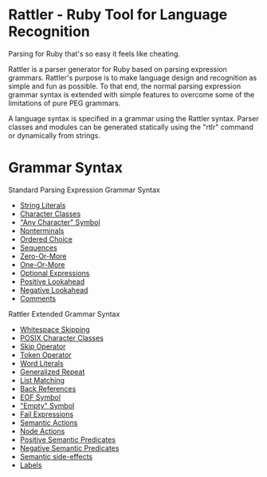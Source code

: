 # Rattler - Ruby Tool for Language Recognition

Parsing for Ruby that's so easy it feels like cheating.

Rattler is a parser generator for Ruby based on parsing expression grammars.
Rattler's purpose is to make language design and recognition as simple and fun
as possible. To that end, the normal parsing expression grammar syntax is
extended with simple features to overcome some of the limitations of pure
PEG grammars.

A language syntax is specified in a grammar using the Rattler syntax. Parser
classes and modules can be generated statically using the "rtlr" command or
dynamically from strings.

# Grammar Syntax

Standard Parsing Expression Grammar Syntax

* [String Literals](http://www.relishapp.com/jarhart/rattler/docs/grammar/literal-expressions)
* [Character Classes](http://www.relishapp.com/jarhart/rattler/docs/grammar/character-classes)
* ["Any Character" Symbol](http://www.relishapp.com/jarhart/rattler/docs/grammar/any-character-symbol)
* [Nonterminals](http://www.relishapp.com/jarhart/rattler/docs/grammar/nonterminals)
* [Ordered Choice](http://www.relishapp.com/jarhart/rattler/docs/grammar/ordered-choice-expressions)
* [Sequences](http://www.relishapp.com/jarhart/rattler/docs/grammar/sequence-expressions)
* [Zero-Or-More](http://www.relishapp.com/jarhart/rattler/docs/grammar/zero-or-more)
* [One-Or-More](http://www.relishapp.com/jarhart/rattler/docs/grammar/one-or-more)
* [Optional Expressions](http://www.relishapp.com/jarhart/rattler/docs/grammar/optional-operator)
* [Positive Lookahead](http://www.relishapp.com/jarhart/rattler/docs/grammar/positive-lookahead-operator)
* [Negative Lookahead](http://www.relishapp.com/jarhart/rattler/docs/grammar/negative-lookahead-operator)
* [Comments](http://www.relishapp.com/jarhart/rattler/docs/grammar/comments)

Rattler Extended Grammar Syntax

* [Whitespace Skipping](http://www.relishapp.com/jarhart/rattler/docs/grammar/whitespace)
* [POSIX Character Classes](http://www.relishapp.com/jarhart/rattler/docs/grammar/posix-character-classes)
* [Skip Operator](http://www.relishapp.com/jarhart/rattler/docs/grammar/skip-operator)
* [Token Operator](http://www.relishapp.com/jarhart/rattler/docs/grammar/token-operator)
* [Word Literals](http://www.relishapp.com/jarhart/rattler/docs/grammar/word-literal-expressions)
* [Generalized Repeat](http://www.relishapp.com/jarhart/rattler/docs/grammar/generalized-repeat)
* [List Matching](http://www.relishapp.com/jarhart/rattler/docs/grammar/list-matching)
* [Back References](http://www.relishapp.com/jarhart/rattler/docs/grammar/back-references)
* [EOF Symbol](http://www.relishapp.com/jarhart/rattler/docs/grammar/eof-symbol)
* ["Empty" Symbol](http://www.relishapp.com/jarhart/rattler/docs/grammar/e-symbol)
* [Fail Expressions](http://www.relishapp.com/jarhart/rattler/docs/grammar/fail-expressions)
* [Semantic Actions](http://www.relishapp.com/jarhart/rattler/docs/grammar/semantic-actions)
* [Node Actions](http://www.relishapp.com/jarhart/rattler/docs/grammar/node-actions)
* [Positive Semantic Predicates](http://www.relishapp.com/jarhart/rattler/docs/grammar/positive-semantic-predicates)
* [Negative Semantic Predicates](http://www.relishapp.com/jarhart/rattler/docs/grammar/negative-semantic-predicates)
* [Semantic side-effects](http://www.relishapp.com/jarhart/rattler/docs/grammar/semantic-side-effects)
* [Labels](http://www.relishapp.com/jarhart/rattler/docs/grammar/labels)
